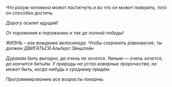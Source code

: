 *Что разум человека может постигнуть и во что он может поверить, того он способен достичь*

*Дорогу осилит идущий!*

*От поражения к поражению и так до полной победы!*

*ЖИЗНЬ – как вождение велосипеда. Чтобы сохранить равновесие, ты должен ДВИГАТЬСЯ.Альберт Эйнштейн*

*Дураком быть выгодно, да очень не хочется. Умным — очень хочется, да кончится битьём. У природы на устах коварные пророчества, но может быть, когда-нибудь к среднему придём.*

*Программированию все возрасты покорны.*

